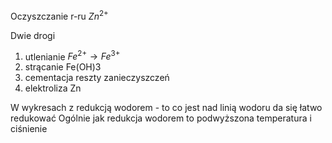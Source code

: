 Oczyszczanie r-ru $Zn^{2+}$

Dwie drogi

1. utlenianie $Fe^{2+} \rightarrow Fe^{3+}$
2. strącanie Fe(OH)3
3. cementacja reszty zanieczyszczeń
4. elektroliza Zn

W wykresach z redukcją wodorem - to co jest nad linią wodoru da się łatwo redukować
Ogólnie jak redukcja wodorem to podwyższona temperatura i ciśnienie

